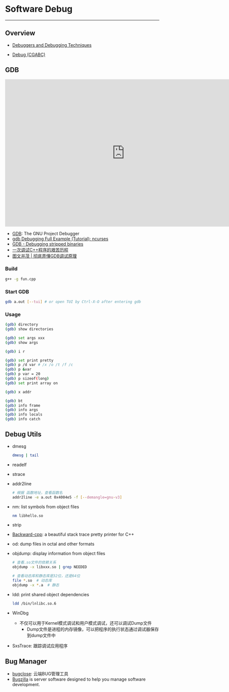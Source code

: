 # Software Debug

---

## Overview

* [Debuggers and Debugging Techniques](https://www.cprogramming.com/debugging/)

* [Debug (CGABC)](https://cgabc.xyz/tags/Debug/)

## GDB

<p align="center">
  <iframe src="https://www.youtube.com/embed/PorfLSr3DDI?rel=0&showinfo=0"
    width="780" height="480" frameborder="no" scrolling="no" allowfullscreen="true">
  </iframe>
</p>

* [GDB](https://www.gnu.org/software/gdb/): The GNU Project Debugger
* [gdb Debugging Full Example (Tutorial): ncurses](http://www.brendangregg.com/blog/2016-08-09/gdb-example-ncurses.html)
* [GDB - Debugging stripped binaries](https://felix.abecassis.me/2012/08/gdb-debugging-stripped-binaries/)
* [一次调试C++程序的艰苦历程](http://airekans.github.io/cpp/2014/03/11/cpp-debug-01)
* [图文并茂 | 彻底弄懂GDB调试原理](https://www.eet-china.com/mp/a34200.html)

### Build

```sh
g++ -g fun.cpp
```

### Start GDB

```sh
gdb a.out [--tui] # or open TUI by Ctrl-X-O after entering gdb
```

### Usage

```sh
(gdb) directory
(gdb) show directories

(gdb) set args xxx
(gdb) show args

(gdb) i r

(gdb) set print pretty
(gdb) p /d var # /x /o /t /f /c 
(gdb) p &var
(gdb) p var = 20
(gdb) p sizeof(long)
(gdb) set print array on

(gdb) x addr

(gdb) bt
(gdb) info frame
(gdb) info args
(gdb) info locals
(gdb) info catch
```

## Debug Utils

* dmesg
	```sh
	dmesg | tail
	```

* readelf

* strace

* addr2line
	```sh
	# 根据 函数地址，查看函数名
	addr2line -e a.out 0x4004e5 -f [--demangle=gnu-v3]
	```

* nm: list symbols from object files
	```sh
	nm libhello.so
	```

* strip

* [Backward-cpp](https://github.com/bombela/backward-cpp): a beautiful stack trace pretty printer for C++

* od: dump files in octal and other formats

* objdump: display information from object files
	```sh
	# 查看.so文件的依赖关系
	objdump -x libxxx.so | grep NEEDED

	# 查看动态库和静态库是32位，还是64位
	file *.so  # 动态库
	objdump -x *.a  # 静态
	```

* ldd: print shared object dependencies
	```sh
	ldd /bin/lnlibc.so.6
	```

* WinDbg
  	- 不仅可以用于Kernel模式调试和用户模式调试，还可以调试Dump文件
	  - Dump文件是进程的内存镜像，可以把程序的执行状态通过调试器保存到dump文件中

* SxsTrace: 跟踪调试应用程序


## Bug Manager

* [bugclose](https://www.bugclose.com/): 云端BUG管理工具
* [Bugzilla](https://www.bugzilla.org/) is server software designed to help you manage software development.
